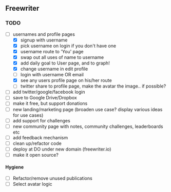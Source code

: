 ## Freewriter

### TODO
- [ ] usernames and profile pages
  - [X] signup with username
  - [X] pick username on login if you don't have one
  - [X] username route to 'You' page
  - [X] swap out all uses of name to username
  - [X] add daily goal to User page, and to graph!
  - [X] change username in edit profile
  - [ ] login with username OR email
  - [X] see any users profile page on his/her route
  - [ ] twitter share to profile page, make the avatar the image.. if possible?
- [ ] add twitter/google/facebook login
- [ ] save to Google Drive/Dropbox
- [ ] make it free, but support donations
- [ ] new landing/marketing page (broaden use case? display various ideas for use cases)
- [ ] add support for challenges
- [ ] new community page with notes, community challenges, leaderboards etc
- [ ] add feedback mechanism
- [ ] clean up/refactor code
- [ ] deploy at DO under new domain (freewriter.io)
- [ ] make it open source?

#### Hygiene
- [ ] Refactor/remove unused publications
- [ ] Select avatar logic
